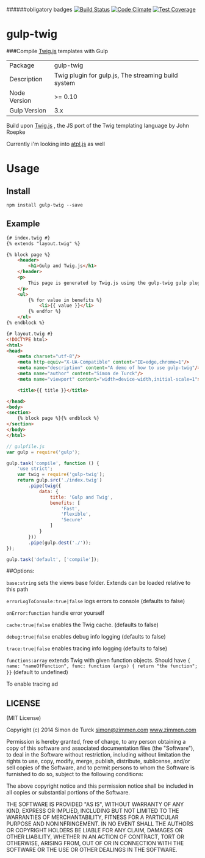 ######obligatory badges
[![Build Status](https://travis-ci.org/zimmen/gulp-twig.png?branch=master)](https://travis-ci.org/zimmen/gulp-twig)
[![Code Climate](https://codeclimate.com/github/zimmen/gulp-twig.png)](https://codeclimate.com/github/zimmen/gulp-twig)
[![Test Coverage](https://codeclimate.com/github/zimmen/gulp-twig/coverage.png)](https://codeclimate.com/github/zimmen/gulp-twig)


# gulp-twig

###Compile [Twig.js](https://github.com/justjohn/twig.js) templates with Gulp

<table>
<tr> 
<td>Package</td><td>gulp-twig</td>
</tr>
<tr>
<td>Description</td>
<td>Twig plugin for gulp.js, The streaming build system</td>
</tr>
<tr>
<td>Node Version</td>
<td>>= 0.10</td>
</tr>
<tr>
<td>Gulp Version</td>
<td>3.x</td>
</tr>
</table>

Build upon [Twig.js](https://github.com/justjohn/twig.js) , the JS port of the Twig templating language by John Roepke

Currently i'm looking into [atpl.js](https://github.com/soywiz/atpl.js) as well

# Usage

## Install

```
npm install gulp-twig --save
```
## Example

```html
{# index.twig #}
{% extends "layout.twig" %}

{% block page %}
    <header>
        <h1>Gulp and Twig.js</h1>
    </header>
    <p>
        This page is generated by Twig.js using the gulp-twig gulp plugin.
    </p>
    <ul>
        {% for value in benefits %}
            <li>{{ value }}</li>
        {% endfor %}
    </ul>
{% endblock %}
```

```html
{# layout.twig #}
<!DOCTYPE html>
<html>
<head>
    <meta charset="utf-8"/>
    <meta http-equiv="X-UA-Compatible" content="IE=edge,chrome=1"/>
    <meta name="description" content="A demo of how to use gulp-twig"/>
    <meta name="author" content="Simon de Turck"/>
    <meta name="viewport" content="width=device-width,initial-scale=1">

    <title>{{ title }}</title>

</head>
<body>
<section>
    {% block page %}{% endblock %}
</section>
</body>
</html>
```

```javascript
// gulpfile.js
var gulp = require('gulp');

gulp.task('compile', function () {
    'use strict';
    var twig = require('gulp-twig');
    return gulp.src('./index.twig')
        .pipe(twig({
            data: {
                title: 'Gulp and Twig',
                benefits: [
                    'Fast',
                    'Flexible',
                    'Secure'
                ]
            }
        }))
        .pipe(gulp.dest('./'));
});

gulp.task('default', ['compile']);
```

##Options:

`base:string` sets the views base folder. Extends can be loaded relative to this path

`errorLogToConsole:true|false` logs errors to console (defaults to false)

`onError:function` handle error yourself

`cache:true|false` enables the Twig cache. (defaults to false)

`debug:true|false` enables debug info logging (defaults to false)

`trace:true|false` enables tracing info logging (defaults to false)

`functions:array` extends Twig with given function objects. Should have `{ name: "nameOfFunction", func: function (args) { return "the function"; }}` (default to undefined)


To enable tracing ad
## LICENSE

(MIT License)

Copyright (c) 2014 Simon de Turck <simon@zimmen.com> www.zimmen.com

Permission is hereby granted, free of charge, to any person obtaining
a copy of this software and associated documentation files (the
"Software"), to deal in the Software without restriction, including
without limitation the rights to use, copy, modify, merge, publish,
distribute, sublicense, and/or sell copies of the Software, and to
permit persons to whom the Software is furnished to do so, subject to
the following conditions:

The above copyright notice and this permission notice shall be
included in all copies or substantial portions of the Software.

THE SOFTWARE IS PROVIDED "AS IS", WITHOUT WARRANTY OF ANY KIND,
EXPRESS OR IMPLIED, INCLUDING BUT NOT LIMITED TO THE WARRANTIES OF
MERCHANTABILITY, FITNESS FOR A PARTICULAR PURPOSE AND
NONINFRINGEMENT. IN NO EVENT SHALL THE AUTHORS OR COPYRIGHT HOLDERS BE
LIABLE FOR ANY CLAIM, DAMAGES OR OTHER LIABILITY, WHETHER IN AN ACTION
OF CONTRACT, TORT OR OTHERWISE, ARISING FROM, OUT OF OR IN CONNECTION
WITH THE SOFTWARE OR THE USE OR OTHER DEALINGS IN THE SOFTWARE.

